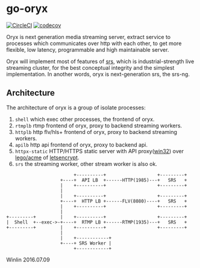 # go-oryx

[![CircleCI](https://circleci.com/gh/ossrs/go-oryx/tree/develop.svg?style=svg&circle-token=3fd99d545de00283d726fe2fd274599046d0986e)](https://circleci.com/gh/ossrs/go-oryx/tree/develop)
[![codecov](https://codecov.io/gh/winlinvip/go-oryx/branch/develop/graph/badge.svg)](https://codecov.io/gh/winlinvip/go-oryx)

Oryx is next generation media streaming server, extract service to processes 
which communicates over http with each other, to get more flexible, low latency,
programmable and high maintainable server.

Oryx will implement most of features of [srs](https://github.com/ossrs/srs), 
which is industrial-strength live streaming cluster, for the best conceptual 
integrity and the simplest implementation. In another words, oryx is next-generation 
srs, the srs-ng.

## Architecture

The architecture of oryx is a group of isolate processes:

1. `shell` which exec other processes, the frontend of oryx.
1. `rtmplb` rtmp frontend of oryx, proxy to backend streaming workers.
1. `httplb` http flv/hls+ frontend of oryx, proxy to backend streaming workers.
1. `apilb` http api frontend of oryx, proxy to backend api.
1. `httpx-static` HTTP/HTTPS static server with API proxy([win32](http://ossrs.net/dl/httpx-static-win32.zip)) over [lego/acme](https://github.com/xenolf/lego/tree/master/acme) of [letsencrypt](https://letsencrypt.org/).
1. `srs` the streaming worker, other stream worker is also ok.

```
                         +----------+                   +---------+
                    +----+  API LB  +------HTTP(1985)---+   SRS   +
                    |    +----------+                   +---------+
                    |
                    |    +----------+                   +---------+
                    +----+  HTTP LB +------FLV(8080)----+   SRS   +
                    |    +----------+                   +---------+
                    |
+---------+         |    +----------+                   +---------+
|  Shell  +--exec->-+----+  RTMP LB +------RTMP(1935)---+   SRS   +
+---------+         |    +----------+                   +---------+
                    |
                    |    +------------+
                    +----+ SRS Worker |
                         +------------+
```

Winlin 2016.07.09
